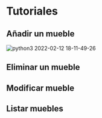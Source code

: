 # Tutoriales

## Añadir un mueble
![python3 2022-02-12 18-11-49-26](https://user-images.githubusercontent.com/92045345/153721407-d2a303bb-94e0-44a6-9445-9495f97df0ed.gif)

## Eliminar un mueble


## Modificar mueble


## Listar muebles
